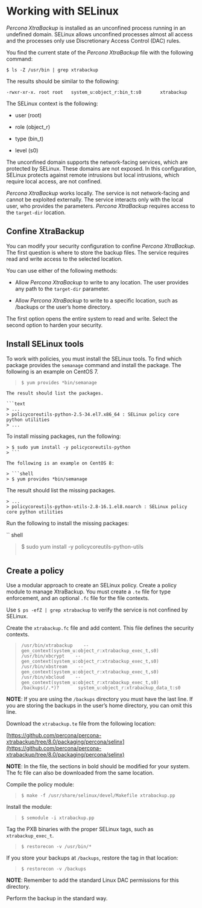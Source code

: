# Working with SELinux

*Percona XtraBackup* is installed as an unconfined process running in an undefined domain. SELinux allows unconfined processes almost all access and the processes only use Discretionary Access Control (DAC) rules.

You find the current state of the *Percona XtraBackup* file with the following command:

```shell
$ ls -Z /usr/bin | grep xtrabackup
```
The results should be similar to the following:

```text
-rwxr-xr-x. root root   system_u:object_r:bin_t:s0       xtrabackup
```

The SELinux context is the following:


* user (root)


* role (object_r)


* type (bin_t)


* level (s0)

The unconfined domain supports the network-facing services, which are protected by SELinux. These domains are not exposed. In this configuration, SELinux protects against remote intrusions but local intrusions, which require local access, are not confined.

*Percona XtraBackup* works locally. The service is not network-facing and cannot be exploited externally. The service interacts only with the local user, who provides the parameters. *Percona XtraBackup* requires access to the `target-dir` location.

## Confine XtraBackup

You can modify your security configuration to confine *Percona XtraBackup*. The first question is where to store the backup files. The service requires read and write access to the selected location.

You can use either of the following methods:


* Allow *Percona XtraBackup* to write to any location. The user provides any path to the `target-dir` parameter.


* Allow *Percona XtraBackup* to write to a specific location, such as /backups or the user’s home directory.

The first option opens the entire system to read and write. Select the second option to harden your security.

## Install SELinux tools

To work with policies, you must install the SELinux tools. To find which package provides the `semanage` command and install the package. The following is an example on CentOS 7.

> ```shell
> $ yum provides *bin/semanage
```
The result should list the packages.

```text
> ...
> policycoreutils-python-2.5-34.el7.x86_64 : SELinux policy core python utilities
> ...
```
To install missing packages, run the following:

```shell
> $ sudo yum install -y policycoreutils-python
> ```

The following is an example on CentOS 8:

> ```shell
> $ yum provides *bin/semanage
```
The result should list the missing packages.

```text
> ...
> policycoreutils-python-utils-2.8-16.1.el8.noarch : SELinux policy core python utilities
```
Run the following to install the missing packages: 

`` shell
> $ sudo yum install -y policycoreutils-python-utils
> ```

## Create a policy

Use a modular approach to create an SELinux policy. Create a policy module to manage XtraBackup. You must create a `.te` file for type enforcement, and an optional `.fc` file for the file contexts.

Use <code>$ ps -efZ | grep xtrabackup</code> to verify the service is not confined by SELinux.

Create the `xtrabackup.fc` file and add content. This file defines the security contexts.

> ```text
> /usr/bin/xtrabackup    -- gen_context(system_u:object_r:xtrabackup_exec_t,s0)
> /usr/bin/xbcrypt    -- gen_context(system_u:object_r:xtrabackup_exec_t,s0)
> /usr/bin/xbstream    -- gen_context(system_u:object_r:xtrabackup_exec_t,s0)
> /usr/bin/xbcloud    -- gen_context(system_u:object_r:xtrabackup_exec_t,s0)
> /backups(/.*)?       system_u:object_r:xtrabackup_data_t:s0
> ```

**NOTE**: If you are using the `/backups` directory you must have the last line. If you are storing the backups in the user’s home directory, you can omit this line.

Download the `xtrabackup.te` file from the following location:

[https://github.com/percona/percona-xtrabackup/tree/8.0/packaging/percona/selinx](https://github.com/percona/percona-xtrabackup/tree/8.0/packaging/percona/selinx)

**NOTE**: In the file, the sections in bold should be modified for your system. The fc file can also be downloaded from the same location.

Compile the policy module:

> ```shell
> $ make -f /usr/share/selinux/devel/Makefile xtrabackup.pp
> ```

Install the module:

> ```shell
> $ semodule -i xtrabackup.pp
> ```

Tag the PXB binaries with the proper SELinux tags, such as `xtrabackup_exec_t`.

> ```shell
> $ restorecon -v /usr/bin/*
> ```

If you store your backups at `/backups`, restore the tag in that location:

> ```shell
> $ restorecon -v /backups
> ```

**NOTE**: Remember to add the standard Linux DAC permissions for this directory.

Perform the backup in the standard way.
